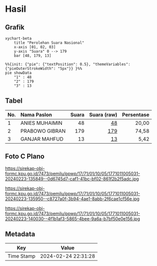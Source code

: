 # Hasil

## Grafik

```mermaid
xychart-beta
    title "Perolehan Suara Nasional"
    x-axis [01, 02, 03]
    y-axis "Suara" 0 --> 179
    bar [48, 179, 13]
```

```mermaid
%%{init: {"pie": {"textPosition": 0.5}, "themeVariables": {"pieOuterStrokeWidth": "5px"}} }%%
pie showData
    "1" : 48
    "2" : 179
    "3" : 13
```

## Tabel

| No. | Nama Paslon    | Suara | Suara (raw) | Persentase |
|:--- |:-------------- | -----:| -----------:| ----------:|
| 1   | ANIES MUHAIMIN | 48    | [48][p-1]   | 20,00      |
| 2   | PRABOWO GIBRAN | 179   | [179][p-2]  | 74,58      |
| 3   | GANJAR MAHFUD  | 13    | [13][p-3]   | 5,42       |


[p-1]: https://github.com/gigit-pemilu/pemilu-2024/blob/main/pilpres/hitung-suara/sub/17-bengkulu/sub/71-kota-bengkulu/sub/01-selebar/sub/1005-betungan/sub/031-tps/sub/paslon-1.txt
[p-2]: https://github.com/gigit-pemilu/pemilu-2024/blob/main/pilpres/hitung-suara/sub/17-bengkulu/sub/71-kota-bengkulu/sub/01-selebar/sub/1005-betungan/sub/031-tps/sub/paslon-2.txt
[p-3]: https://github.com/gigit-pemilu/pemilu-2024/blob/main/pilpres/hitung-suara/sub/17-bengkulu/sub/71-kota-bengkulu/sub/01-selebar/sub/1005-betungan/sub/031-tps/sub/paslon-3.txt

## Foto C Plano

https://sirekap-obj-formc.kpu.go.id/7473/pemilu/ppwp/17/71/01/10/05/1771011005031-20240223-135849--0d6745d7-caf1-41bc-bf02-861f2b2f5adc.jpg

https://sirekap-obj-formc.kpu.go.id/7473/pemilu/ppwp/17/71/01/10/05/1771011005031-20240223-135950--c8727a0f-3b94-4ae1-8abb-2f6cae1cf56e.jpg

https://sirekap-obj-formc.kpu.go.id/7473/pemilu/ppwp/17/71/01/10/05/1771011005031-20240223-140030--4f1b1af3-5865-4bee-9a6a-b7bf50e0e156.jpg


## Metadata

| Key        | Value               |
| ---------- | ------------------- |
| Time Stamp | 2024-02-24 22:31:28 |



